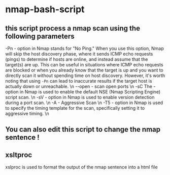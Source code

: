 # nmap-bash-script

## this script process a nmap scan using the following parameters 

-Pn  - option in Nmap stands for "No Ping." When you use this option, Nmap will skip the host discovery phase, where it sends ICMP echo requests (pings) to determine if hosts are online, and instead assume that the target(s) are up. This can be useful in situations where ICMP echo requests are blocked or when you already know that the target is up and you want to directly scan it without spending time on host discovery. However, it's worth noting that using `-Pn` can lead to inaccurate results if the target host is actually down or unreachable. \n
--open - scan open ports \n
-sC The - option in Nmap is used to enable the default NSE (Nmap Scripting Engine) script scan. \n
-sV - option in Nmap is used to enable version detection during a port scan. \n
-A - Aggressive Scan \n
-T5 - option in Nmap is used to specify the timing template for the scan, specifically setting it to aggressive timing. \n

## You can also edit this script to change the nmap sentence ! 

## xsltproc 

xslproc is used to format the output of the nmap sentence into a html file 
